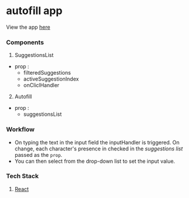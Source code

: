 # autofill app

View the app [here](https://0wru5.csb.app/)

### Components
1. SuggestionsList
  - prop :
    - filteredSuggestions
    - activeSuggestionIndex
    - onCliclHandler
2. Autofill
  - prop :
    - suggestionsList 

### Workflow

- On typing the text in the input field the inputHandler is triggered. On change, each character's presence in checked in the *suggestions list* passed as the `prop`.
- You can then select from the drop-down list to set the input value.

### Tech Stack
1. [React](https://reactjs.org/)